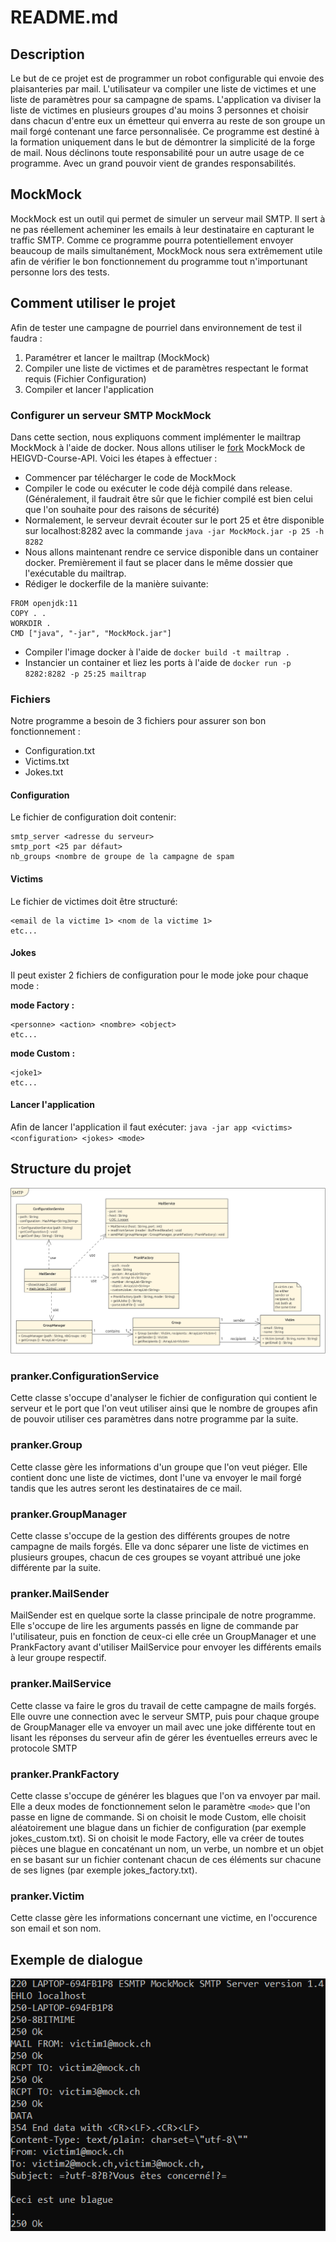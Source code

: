 # README.md

## Description
Le but de ce projet est de programmer un robot configurable qui envoie des plaisanteries par mail. L'utilisateur va compiler une liste de victimes et une liste de paramètres pour sa campagne de spams. L'application va diviser la liste de victimes en plusieurs groupes d'au moins 3 personnes et choisir dans chacun d'entre eux un émetteur qui enverra au reste de son groupe un mail forgé contenant une farce personnalisée. Ce programme est destiné à la formation uniquement dans le but de démontrer la simplicité de la forge de mail. Nous déclinons toute responsabilité pour un autre usage de ce programme. Avec un grand pouvoir vient de grandes responsabilités.

## MockMock
MockMock est un outil qui permet de simuler un serveur mail SMTP. Il sert à ne pas réellement acheminer les emails à leur destinataire en capturant le traffic SMTP. Comme ce programme pourra potentiellement envoyer beaucoup de mails simultanément, MockMock nous sera extrêmement utile afin de vérifier le bon fonctionnement du programme tout n'importunant personne lors des tests.

## Comment utiliser le projet
Afin de tester une campagne de pourriel dans environnement de test il faudra :
1. Paramétrer et lancer le mailtrap (MockMock)
2. Compiler une liste de victimes et de paramètres respectant le format requis (Fichier Configuration)
3. Compiler et lancer l'application

### Configurer un serveur SMTP MockMock
Dans cette section, nous expliquons comment implémenter le mailtrap MockMock à l'aide de docker. Nous allons utiliser le [fork](https://github.com/HEIGVD-Course-API/MockMock) MockMock de HEIGVD-Course-API. Voici les étapes à effectuer :
* Commencer par télécharger le code de MockMock
* Compiler le code ou exécuter le code déjà compilé dans release. (Généralement, il faudrait être sûr que le fichier compilé est bien celui que l'on souhaite pour des raisons de sécurité)
* Normalement, le serveur devrait écouter sur le port 25 et être disponible sur localhost:8282 avec la commande `java -jar MockMock.jar -p 25 -h 8282
  `
* Nous allons maintenant rendre ce service disponible dans un container docker. Premièrement il faut se placer dans le même dossier que l'exécutable du mailtrap.
* Rédiger le dockerfile de la manière suivante:
```
FROM openjdk:11
COPY . .
WORKDIR .
CMD ["java", "-jar", "MockMock.jar"]
  ```
* Compiler l'image docker à l'aide de `docker build -t mailtrap .`
* Instancier un container et liez les ports à l'aide de `docker run -p 8282:8282 -p 25:25 mailtrap`
### Fichiers
Notre programme a besoin de 3 fichiers pour assurer son bon fonctionnement :
- Configuration.txt
- Victims.txt
- Jokes.txt

#### Configuration
Le fichier de configuration doit contenir:
```
smtp_server <adresse du serveur>
smtp_port <25 par défaut>
nb_groups <nombre de groupe de la campagne de spam
```
#### Victims
Le fichier de victimes doit être structuré:
```
<email de la victime 1> <nom de la victime 1>
etc...
```
#### Jokes
Il peut exister 2 fichiers de configuration pour le mode joke pour chaque mode :

**mode Factory :**
```
<personne> <action> <nombre> <object>
etc...
```
**mode Custom :**
```
<joke1>
etc...
```

#### Lancer l'application
Afin de lancer l'application il faut exécuter:
`java -jar app <victims> <configuration> <jokes> <mode>`

## Structure du projet
![diagramme de classe de l'application](figures/diagramme.png)

### pranker.ConfigurationService
Cette classe s'occupe d'analyser le fichier de configuration qui contient le serveur et le port que l'on veut utiliser ainsi que le nombre de groupes afin de pouvoir utiliser ces paramètres dans notre programme par la suite.
### pranker.Group
Cette classe gère les informations d'un groupe que l'on veut piéger. Elle contient donc une liste de victimes, dont l'une va envoyer le mail forgé tandis que les autres seront les destinataires de ce mail. 
### pranker.GroupManager
Cette classe s'occupe de la gestion des différents groupes de notre campagne de mails forgés. Elle va donc séparer une liste de victimes en plusieurs groupes, chacun de ces groupes se voyant attribué une joke différente par la suite.
### pranker.MailSender
MailSender est en quelque sorte la classe principale de notre programme. Elle s'occupe de lire les arguments passés en ligne de commande par l'utilisateur, puis en fonction de ceux-ci elle crée un GroupManager et une PrankFactory avant d'utiliser MailService pour envoyer les différents emails à leur groupe respectif.
### pranker.MailService
Cette classe va faire le gros du travail de cette campagne de mails forgés. Elle ouvre une connection avec le serveur SMTP, puis pour chaque groupe de GroupManager elle va envoyer un mail avec une joke différente tout en lisant les réponses du serveur afin de gérer les éventuelles erreurs avec le protocole SMTP
### pranker.PrankFactory
Cette classe s'occupe de générer les blagues que l'on va envoyer par mail. Elle a deux modes de fonctionnement selon le paramètre `<mode>` que l'on passe en ligne de commande. Si on choisit le mode Custom, elle choisit aléatoirement une blague dans un fichier de configuration (par exemple jokes_custom.txt). Si on choisit le mode Factory, elle va créer de toutes pièces une blague en concaténant un nom, un verbe, un nombre et un objet en se basant sur un fichier contenant chacun de ces éléments sur chacune de ses lignes (par exemple jokes_factory.txt).
### pranker.Victim
Cette classe gère les informations concernant une victime, en l'occurence son email et son nom.

## Exemple de dialogue
![diagramme de classe de l'application](figures/dialogue.png)
